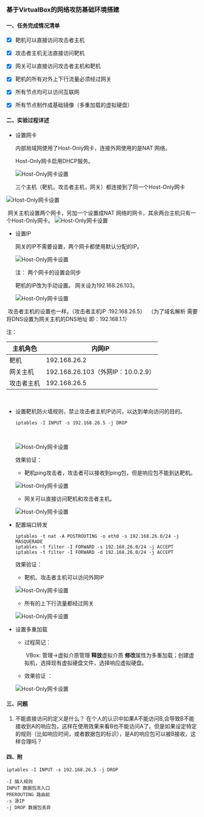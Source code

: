 ### 基于VirtualBox的网络攻防基础环境搭建



#### 一、任务完成情况清单

- [x] 靶机可以直接访问攻击者主机



- [x] 攻击者主机无法直接访问靶机



- [x] 网关可以直接访问攻击者主机和靶机



- [x] 靶机的所有对外上下行流量必须经过网关



- [x] 所有节点均可以访问互联网


- [x] 所有节点制作成基础镜像（多重加载的虚拟硬盘）

#### 二、实验过程详述

- 设置网卡

  内部局域网使用了Host-Only网卡，连接外网使用的是NAT 网络。

  Host-Only网卡启用DHCP服务。

  ![Host-Only网卡设置](https://github.com/songyawen/ns/raw/master/2017-2/Sonya_Coursework/FlippedClassroom_HW/HW_1/2.png)

  三个主机（靶机，攻击者主机，网关）都连接到了同一个Host-Only网卡

 ![Host-Only网卡设置](https://github.com/songyawen/ns/raw/master/2017-2/Sonya_Coursework/FlippedClassroom_HW/HW_1/3.png)

​    网关主机设置两个网卡，另加一个设置成NAT 网络的网卡，其余两台主机只有一个Host-Only网卡。 
  ![Host-Only网卡设置](https://github.com/songyawen/ns/raw/master/2017-2/Sonya_Coursework/FlippedClassroom_HW/HW_1/4.png)

- 设置IP

  网关的IP不需要设置，两个网卡都使用默认分配的IP。

  ![Host-Only网卡设置](https://github.com/songyawen/ns/raw/master/2017-2/Sonya_Coursework/FlippedClassroom_HW/HW_1/5.png)

  注： 两个网卡的设置会同步

  靶机的IP改为手动设置。 网关设为192.168.26.103。

  ![Host-Only网卡设置](https://github.com/songyawen/ns/raw/master/2017-2/Sonya_Coursework/FlippedClassroom_HW/HW_1/6.png)

  攻击者主机的设置也一样。（攻击者主机IP :192.168.26.5）  （为了域名解析 需要将DNS设置为网关主机的DNS地址 即：192.168.1.1）

  注： 

  | 主机角色  | 内网IP                          |
  | ----- | ----------------------------- |
  | 靶机    | 192.168.26.2                  |
  | 网关主机  | 192.168.26.103（外网IP：10.0.2.9） |
  | 攻击者主机 | 192.168.26.5                  |

  ​

- 设置靶机防火墙规则，禁止攻击者主机IP访问，以达到单向访问的目的。

  ```shell
  iptables -I INPUT -s 192.168.26.5 -j DROP
  ```

  ​

  ![Host-Only网卡设置](https://github.com/songyawen/ns/raw/master/2017-2/Sonya_Coursework/FlippedClassroom_HW/HW_1/7.png)

  效果验证： 

  - 靶机ping攻击者，攻击者可以接收到ping包，但是响应包不能到达靶机。

  ![Host-Only网卡设置](https://github.com/songyawen/ns/raw/master/2017-2/Sonya_Coursework/FlippedClassroom_HW/HW_1/8.png)

  - 网关可以直接访问靶机和攻击者主机。

  ![Host-Only网卡设置](https://github.com/songyawen/ns/raw/master/2017-2/Sonya_Coursework/FlippedClassroom_HW/HW_1/10.png)

- 配置端口转发

  ```shell
  iptables -t nat -A POSTROUTING -o eth0 -s 192.168.26.0/24 -j MASQUERADE
  iptables -t filter -I FORWARD -s 192.168.26.0/24 -j ACCEPT
  iptables -t filter -I FORWARD -d 192.168.26.0/24 -j ACCEPT
  ```

  效果验证：

  - 靶机、攻击者主机可以访问外网IP

   ![Host-Only网卡设置](https://github.com/songyawen/ns/raw/master/2017-2/Sonya_Coursework/FlippedClassroom_HW/HW_1/11.png)

  - 所有的上下行流量都经过网关

   ![Host-Only网卡设置](https://github.com/songyawen/ns/raw/master/2017-2/Sonya_Coursework/FlippedClassroom_HW/HW_1/12.png)

- 设置多重加载

  - 过程简记：

    ​	VBox: 管理->虚拟介质管理 **释放**虚拟介质 **修改**属性为多重加载；创建虚拟机，选择现有虚拟硬盘文件，选择响应虚拟硬盘。

  - 效果验证 ：

   ![Host-Only网卡设置](https://github.com/songyawen/ns/raw/master/2017-2/Sonya_Coursework/FlippedClassroom_HW/HW_1/13.png)

#### 三、问题

1. 不能直接访问的定义是什么？ 在个人的认识中如果A不能访问B,会导致B不能接收到A的响应包，这样在使用效果来看B也不能访问A了。但是如果设定特定的规则（比如响应时间，或者数据包的标识），是A的响应包可以被B接收，这样合理吗？
#### 四、附

```shell
iptables -I INPUT -s 192.168.26.5 -j DROP

-I 插入规则
INPUT 数据包流入口
PREROUTING 路由前
-s 源IP
-j DROP 数据包丢弃
```



